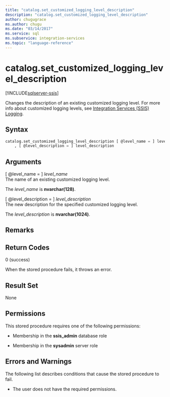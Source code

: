 ```yaml
---
title: "catalog.set_customized_logging_level_description"
description: "catalog.set_customized_logging_level_description"
author: chugugrace
ms.author: chugu
ms.date: "03/14/2017"
ms.service: sql
ms.subservice: integration-services
ms.topic: "language-reference"
---
```

# catalog.set_customized_logging_level_description 

[!INCLUDE[sqlserver-ssis](../../includes/applies-to-version/sqlserver-ssis.md)]

  Changes the description of an existing customized logging level. For more info about customized logging levels, see [Integration Services &#40;SSIS&#41; Logging](../../integration-services/performance/integration-services-ssis-logging.md).  
  
## Syntax  
  
```sql  
catalog.set_customized_logging_level_description [ @level_name = ] level_name  
    , [ @level_description = ] level_description  
```  
  
## Arguments  
 [ @level_name = ] *level_name*  
 The name of an existing customized logging level.  
  
 The *level_name* is **nvarchar(128)**.  
  
 [ @level_description = ] *level_description*  
 The new description for the  specified customized logging level.  
  
 The *level_description* is **nvarchar(1024)**.  
  
## Remarks  
  
## Return Codes  
 0 (success)  
  
 When the stored procedure fails, it throws an error.  
  
## Result Set  
 None  
  
## Permissions  
 This stored procedure requires one of the following permissions:  
  
-   Membership in the **ssis_admin** database role  
  
-   Membership in the **sysadmin** server role  
  
## Errors and Warnings  
 The following list describes conditions that cause the stored procedure to fail.  
  
-   The user does not have the required permissions.  
  
  
